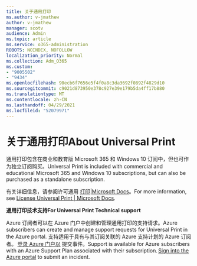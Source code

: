```yaml
---
title: 关于通用打印
ms.author: v-jmathew
author: v-jmathew
manager: scotv
audience: Admin
ms.topic: article
ms.service: o365-administration
ROBOTS: NOINDEX, NOFOLLOW
localization_priority: Normal
ms.collection: Adm_O365
ms.custom:
- "9005502"
- "9434"
ms.openlocfilehash: 90ecb6f7656e5f4f0a8c3da3692f0892f4829d10
ms.sourcegitcommit: c9021d873950e378c927e39e179b5da4ff17b880
ms.translationtype: MT
ms.contentlocale: zh-CN
ms.lasthandoff: 04/29/2021
ms.locfileid: "52079971"
---
```

# <a name="about-universal-print"></a><span data-ttu-id="a6391-102">关于通用打印</span><span class="sxs-lookup"><span data-stu-id="a6391-102">About Universal Print</span></span>

<span data-ttu-id="a6391-103">通用打印包含在商业和教育版 Microsoft 365 和 Windows 10 订阅中，但也可作为独立订阅购买。</span><span class="sxs-lookup"><span data-stu-id="a6391-103">Universal Print is included with commercial and educational Microsoft 365 and Windows 10 subscriptions, but can also be purchased as a standalone subscription.</span></span>

<span data-ttu-id="a6391-104">有关详细信息，请参阅许可通用 [打印|Microsoft Docs](https://docs.microsoft.com/universal-print/fundamentals/universal-print-license)。</span><span class="sxs-lookup"><span data-stu-id="a6391-104">For more information, see [License Universal Print | Microsoft Docs](https://docs.microsoft.com/universal-print/fundamentals/universal-print-license).</span></span>

<span data-ttu-id="a6391-105">**通用打印技术支持**</span><span class="sxs-lookup"><span data-stu-id="a6391-105">**For Universal Print Technical support**</span></span>

<span data-ttu-id="a6391-106">Azure 订阅者可以在 Azure 门户中创建和管理通用打印的支持请求。</span><span class="sxs-lookup"><span data-stu-id="a6391-106">Azure subscribers can create and manage support requests for Universal Print in the Azure portal.</span></span> <span data-ttu-id="a6391-107">支持适用于具有与其订阅关联的 Azure 支持计划的 Azure 订阅者。 [登录 Azure 门户以](https://ms.portal.azure.com/#blade/Microsoft_Azure_Support/HelpAndSupportBlade/newsupportrequest) 提交事件。</span><span class="sxs-lookup"><span data-stu-id="a6391-107">Support is available for Azure subscribers with an Azure Support Plan associated with their subscription. [Sign into the Azure portal](https://ms.portal.azure.com/#blade/Microsoft_Azure_Support/HelpAndSupportBlade/newsupportrequest) to submit an incident.</span></span>